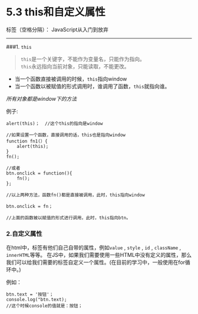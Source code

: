 # 5.3 this和自定义属性

标签（空格分隔）： JavaScript从入门到放弃

---

###1. `this`  
>`this`是一个关键字，不能作为变量名，只能作为指向。  
>`this`永远指向当前对象，只能读取，不能更改。   

 - 当一个函数直接被调用的时候，`this`指向window
 - 当一个函数以被赋值的形式调用时，谁调用了函数，`this`就指向谁。  

*所有对象都是window下的方法*  

例子:

    alert(this)；  //这个this的指向是window
    
    //如果设置一个函数，直接调用的话，this也是指向window
    function fn1(）{
        alert(this);
    }
    fn();
    
    //或者
    btn.onclick = function(){
        fn();
    };
    
    //以上两种方法，函数fn()都是直接被调用，此时，this指向window
    
    btn.onclick = fn；
    
    //上面的函数被以赋值的形式进行调用，此时，this指向btn。 
    
### 2.自定义属性
在html中，标签有他们自己自带的属性，例如`value` , `style` , `id` , `className` , `innerHTML`等等。
在JS中，如果我们需要使用一些HTML中没有定义的属性，那么我们可以给我们需要的标签自定义一个属性。(在目前的学习中，一般使用在for循环中。)

例如：

    btn.text = '按钮'；
    console.log("btn.text);
    //这个时候console的值就是：按钮；  



    

 
